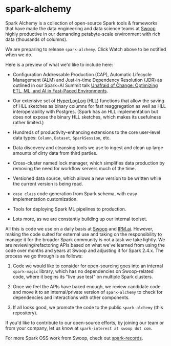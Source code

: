 # spark-alchemy

Spark Alchemy is a collection of open-source Spark tools & frameworks that have made the data engineering and 
data science teams at [Swoop](https://www.swoop.com) highly productive in our demanding petabyte-scale environment
with rich data (thousands of columns).

We are preparing to release `spark-alchemy`. Click Watch above to be notified when we do. 

Here is a preview of what we'd like to include here:

- Configuration Addressable Production (CAP), Automatic Lifecycle Management (ALM) and Just-in-time Dependency Resolution 
(JDR) as outlined in our Spark+AI Summit talk [Unafraid of Change: Optimizing ETL, ML, and AI in Fast-Paced Environments](https://databricks.com/session/unafraid-of-change-optimizing-etl-ml-ai-in-fast-paced-environments).

- Our extensive set of [HyperLogLog](https://en.wikipedia.org/wiki/HyperLogLog) (HLL) functions that allow the saving of HLL sketches as binary columns for fast 
reaggregation as well as HLL interoperability with Postgres. (Spark has an HLL implementation but does not expose the binary HLL sketches,
which makes its usefulness rather limited.)

- Hundreds of productivity-enhancing extensions to the core user-level data types: `Column`, `Dataset`, `SparkSession`, etc.



- Data discovery and cleansing tools we use to ingest and clean up large amounts of dirty data from third parties.

- Cross-cluster named lock manager, which simplifies data production by removing the need for workflow servers much of the time.

- Versioned data source, which allows a new version to be written while the current version is being read.

- `case class` code generation from Spark schema, with easy implementation customization.

- Tools for deploying Spark ML pipelines to production.

- Lots more, as we are constantly building up our internal toolset.

All this is code we use on a daily basis at [Swoop](https://www.swoop.com) and [IPM.ai](https://www.ipm.ai). However, making the code
suited for external use and taking on the responsibility to manage it for the broader Spark community is not a task we take lightly.
We are reviewing/refactoring APIs based on what we've learned from using the code over months and years at Swoop and adjusting it for
Spark 2.4.x. The process we go through is as follows:

1. Code we would like to consider for open-sourcing goes into an internal `spark-magic` library, which has no dependencies on Swoop-related
code, where it begins its "live use test" on multiple Spark clusters.

2. Once we feel the APIs have baked enough, we review candidate code and move it to an internal/private version of `spark-alchemy` to check
for dependencies and interactions with other components.

3. If all looks good, we promote the code to the public `spark-alchemy` (this repository).

If you'd like to contribute to our open-source efforts, by joining our team or from your company, let us know at `spark-interest at swoop dot com`.

For more Spark OSS work from Swoop, check out [spark-records](https://github.com/swoop-inc/spark-records).

